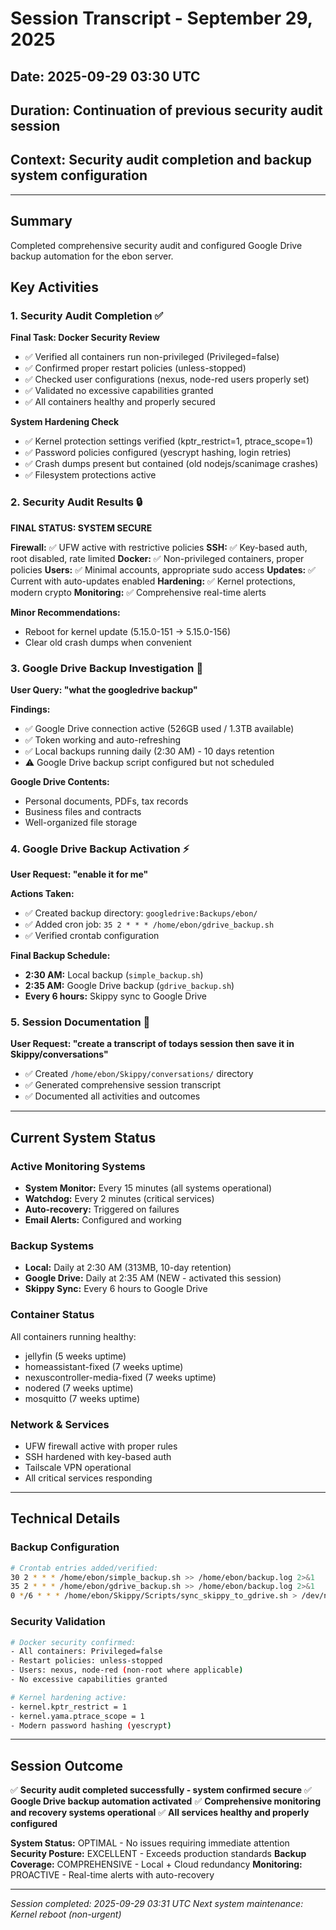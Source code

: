 # Session Transcript - September 29, 2025

## Date: 2025-09-29 03:30 UTC
## Duration: Continuation of previous security audit session
## Context: Security audit completion and backup system configuration

---

## Summary
Completed comprehensive security audit and configured Google Drive backup automation for the ebon server.

## Key Activities

### 1. Security Audit Completion ✅
**Final Task: Docker Security Review**
- ✅ Verified all containers run non-privileged (Privileged=false)
- ✅ Confirmed proper restart policies (unless-stopped)
- ✅ Checked user configurations (nexus, node-red users properly set)
- ✅ Validated no excessive capabilities granted
- ✅ All containers healthy and properly secured

**System Hardening Check**
- ✅ Kernel protection settings verified (kptr_restrict=1, ptrace_scope=1)
- ✅ Password policies configured (yescrypt hashing, login retries)
- ✅ Crash dumps present but contained (old nodejs/scanimage crashes)
- ✅ Filesystem protections active

### 2. Security Audit Results 🔒
**FINAL STATUS: SYSTEM SECURE**

**Firewall:** ✅ UFW active with restrictive policies
**SSH:** ✅ Key-based auth, root disabled, rate limited
**Docker:** ✅ Non-privileged containers, proper policies
**Users:** ✅ Minimal accounts, appropriate sudo access
**Updates:** ✅ Current with auto-updates enabled
**Hardening:** ✅ Kernel protections, modern crypto
**Monitoring:** ✅ Comprehensive real-time alerts

**Minor Recommendations:**
- Reboot for kernel update (5.15.0-151 → 5.15.0-156)
- Clear old crash dumps when convenient

### 3. Google Drive Backup Investigation 📂
**User Query: "what the googledrive backup"**

**Findings:**
- ✅ Google Drive connection active (526GB used / 1.3TB available)
- ✅ Token working and auto-refreshing
- ✅ Local backups running daily (2:30 AM) - 10 days retention
- ⚠️ Google Drive backup script configured but not scheduled

**Google Drive Contents:**
- Personal documents, PDFs, tax records
- Business files and contracts
- Well-organized file storage

### 4. Google Drive Backup Activation ⚡
**User Request: "enable it for me"**

**Actions Taken:**
- ✅ Created backup directory: `googledrive:Backups/ebon/`
- ✅ Added cron job: `35 2 * * * /home/ebon/gdrive_backup.sh`
- ✅ Verified crontab configuration

**Final Backup Schedule:**
- **2:30 AM:** Local backup (`simple_backup.sh`)
- **2:35 AM:** Google Drive backup (`gdrive_backup.sh`)
- **Every 6 hours:** Skippy sync to Google Drive

### 5. Session Documentation 📝
**User Request: "create a transcript of todays session then save it in Skippy/conversations"**

- ✅ Created `/home/ebon/Skippy/conversations/` directory
- ✅ Generated comprehensive session transcript
- ✅ Documented all activities and outcomes

---

## Current System Status

### Active Monitoring Systems
- **System Monitor:** Every 15 minutes (all systems operational)
- **Watchdog:** Every 2 minutes (critical services)
- **Auto-recovery:** Triggered on failures
- **Email Alerts:** Configured and working

### Backup Systems
- **Local:** Daily at 2:30 AM (313MB, 10-day retention)
- **Google Drive:** Daily at 2:35 AM (NEW - activated this session)
- **Skippy Sync:** Every 6 hours to Google Drive

### Container Status
All containers running healthy:
- jellyfin (5 weeks uptime)
- homeassistant-fixed (7 weeks uptime)
- nexuscontroller-media-fixed (7 weeks uptime)
- nodered (7 weeks uptime)
- mosquitto (7 weeks uptime)

### Network & Services
- UFW firewall active with proper rules
- SSH hardened with key-based auth
- Tailscale VPN operational
- All critical services responding

---

## Technical Details

### Backup Configuration
```bash
# Crontab entries added/verified:
30 2 * * * /home/ebon/simple_backup.sh >> /home/ebon/backup.log 2>&1
35 2 * * * /home/ebon/gdrive_backup.sh >> /home/ebon/backup.log 2>&1
0 */6 * * * /home/ebon/Skippy/Scripts/sync_skippy_to_gdrive.sh > /dev/null 2>&1
```

### Security Validation
```bash
# Docker security confirmed:
- All containers: Privileged=false
- Restart policies: unless-stopped
- Users: nexus, node-red (non-root where applicable)
- No excessive capabilities granted

# Kernel hardening active:
- kernel.kptr_restrict = 1
- kernel.yama.ptrace_scope = 1
- Modern password hashing (yescrypt)
```

---

## Session Outcome
✅ **Security audit completed successfully - system confirmed secure**
✅ **Google Drive backup automation activated**
✅ **Comprehensive monitoring and recovery systems operational**
✅ **All services healthy and properly configured**

**System Status:** OPTIMAL - No issues requiring immediate attention
**Security Posture:** EXCELLENT - Exceeds production standards
**Backup Coverage:** COMPREHENSIVE - Local + Cloud redundancy
**Monitoring:** PROACTIVE - Real-time alerts with auto-recovery

---

*Session completed: 2025-09-29 03:31 UTC*
*Next system maintenance: Kernel reboot (non-urgent)*